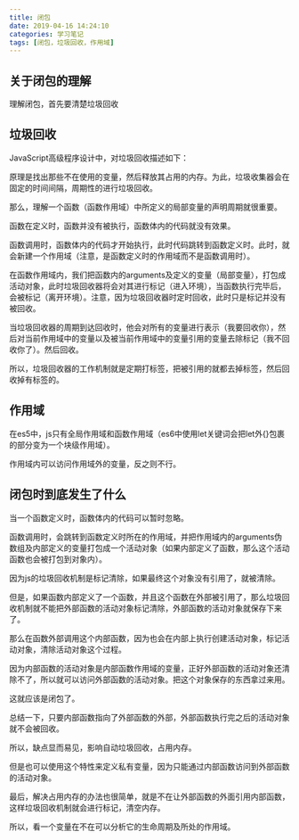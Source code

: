 ```yaml
---
title: 闭包
date: 2019-04-16 14:24:10
categories: 学习笔记
tags: [闭包，垃圾回收，作用域]
---
```

## 关于闭包的理解

理解闭包，首先要清楚垃圾回收
<!--more-->
## 垃圾回收

JavaScript高级程序设计中，对垃圾回收描述如下：

原理是找出那些不在使用的变量，然后释放其占用的内存。为此，垃圾收集器会在固定的时间间隔，周期性的进行垃圾回收。

那么，理解一个函数（函数作用域）中所定义的局部变量的声明周期就很重要。

函数在定义时，函数并没有被执行，函数体内的代码就没有效果。

函数调用时，函数体内的代码才开始执行，此时代码跳转到函数定义时。此时，就会新建一个作用域（注意，是函数定义时的作用域而不是函数调用时）。

在函数作用域内，我们把函数内的arguments及定义的变量（局部变量），打包成活动对象，此时垃圾回收器将会对其进行标记（进入环境），当函数执行完毕后，会被标记（离开环境）。注意，因为垃圾回收器时定时回收，此时只是标记并没有被回收。

当垃圾回收器的周期到达回收时，他会对所有的变量进行表示（我要回收你），然后对当前作用域中的变量以及被当前作用域中的变量引用的变量去除标记（我不回收你了）。然后回收。

所以，垃圾回收器的工作机制就是定期打标签，把被引用的就都去掉标签，然后回收掉有标签的。

## 作用域

在es5中，js只有全局作用域和函数作用域（es6中使用let关键词会把let外{}包裹的部分变为一个块级作用域）。

作用域内可以访问作用域外的变量，反之则不行。

## 闭包时到底发生了什么

当一个函数定义时，函数体内的代码可以暂时忽略。

函数调用时，会跳转到函数定义时所在的作用域，并把作用域内的arguments伪数组及内部定义的变量打包成一个活动对象（如果内部定义了函数，那么这个活动函数也会被打包到对象内）。

因为js的垃圾回收机制是标记清除，如果最终这个对象没有引用了，就被清除。

但是，如果函数内部定义了一个函数，并且这个函数在外部被引用了，那么垃圾回收机制就不能把外部函数的活动对象标记清除，外部函数的活动对象就保存下来了。

那么在函数外部调用这个内部函数，因为也会在内部上执行创建活动对象，标记活动对象，清除活动对象这个过程。

因为内部函数的活动对象是内部函数作用域的变量，正好外部函数的活动对象还清除不了，所以就可以访问外部函数的活动对象。把这个对象保存的东西拿过来用。

这就应该是闭包了。

总结一下，只要内部函数指向了外部函数的外部，外部函数执行完之后的活动对象就不会被回收。

所以，缺点显而易见，影响自动垃圾回收，占用内存。

但是也可以使用这个特性来定义私有变量，因为只能通过内部函数访问到外部函数的活动对象。

最后，解决占用内存的办法也很简单，就是不在让外部函数的外面引用内部函数，这样垃圾回收机制就会进行标记，清空内存。

所以，看一个变量在不在可以分析它的生命周期及所处的作用域。